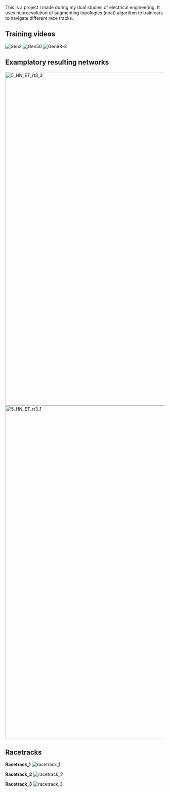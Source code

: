 This is a project I made during my dual studies of electrical engineering. It uses  neuroevolution of augmenting topologies (neat) algorithm to train cars to navigate different race tracks.

## Training videos

![Gen2](https://github.com/user-attachments/assets/41ca41f0-8018-4fa4-bfc7-92393e988d94)
![Gen50](https://github.com/user-attachments/assets/999a96d0-65a7-4dab-9641-82ad7645af6e)
![Gen98-3](https://github.com/user-attachments/assets/183d9e8f-d45e-4c0b-8e85-d5f92acb6fd0)


## Examplatory resulting networks
<img width="1050" alt="5_HN_ET_rt3_3" src="https://github.com/user-attachments/assets/8613a66f-928f-47eb-a65f-e7be14ff7a9b">
<img width="1050" alt="5_HN_ET_rt3_1" src="https://github.com/user-attachments/assets/5af9ba57-c68a-466f-a1cd-c056a3aaaa09">



## Racetracks
**Racetrack_1**
![racetrack_1](https://github.com/user-attachments/assets/f91b713a-ea44-4424-94e8-be2c11def935)

**Racetrack_2**
![racetrack_2](https://github.com/user-attachments/assets/3f1c78f5-d892-4fa0-a9d3-718565131123)

**Racetrack_3**
![racetrack_3](https://github.com/user-attachments/assets/71e084b8-6ace-4649-b44e-52eb7da1958d)
